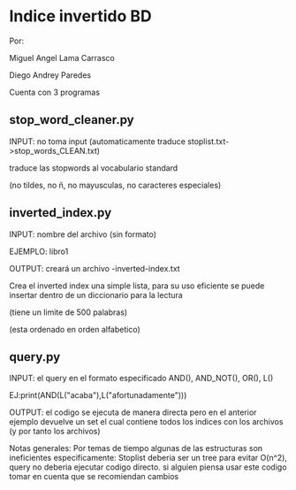 # Indice invertido BD

Por:

Miguel Angel Lama Carrasco

Diego Andrey Paredes

Cuenta con 3 programas

## stop_word_cleaner.py
INPUT: no toma input (automaticamente traduce stoplist.txt->stop_words_CLEAN.txt)

traduce las stopwords al vocabulario standard

(no tildes, no ñ, no mayusculas, no caracteres especiales)

## inverted_index.py

INPUT: nombre del archivo (sin formato)

EJEMPLO: libro1

OUTPUT: creará un archivo -inverted-index.txt

Crea el inverted index una simple lista, para su uso eficiente se puede insertar dentro de un diccionario para la lectura

(tiene un limite de 500 palabras)

(esta ordenado en orden alfabetico)

## query.py

INPUT: el query en el formato especificado AND(), AND_NOT(), OR(), L()

EJ:print(AND(L("acaba"),L("afortunadamente")))

OUTPUT: el codigo se ejecuta de manera directa pero en el anterior ejemplo devuelve un set el cual contiene todos los indices con los archivos (y por tanto los archivos)


Notas generales:
Por temas de tiempo algunas de las estructuras son ineficientes especificamente: Stoplist deberia ser un tree para evitar O(n^2), query no deberia ejecutar codigo directo.
si alguien piensa usar este codigo tomar en cuenta que se recomiendan cambios
